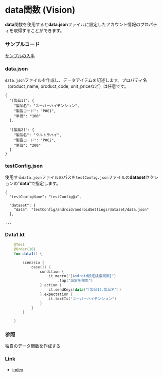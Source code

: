 # data関数 (Vision)

**data**関数を使用すると**data.json**ファイルに設定したアカウント情報のプロパティを取得することができます。

### サンプルコード

[サンプルの入手](../../../getting_samples_ja.md)

### data.json

`data.json`ファイルを作成し、データアイテムを記述します。プロパティ名（product_name, product_code, unit_priceなど）は任意です。

```
{
  "[製品1]": {
    "製品名": "スーパーハイテンション",
    "製品コード": "P001",
    "単価": "100"
  },

  "[製品2]": {
    "製品名": "ウルトラハイ",
    "製品コード": "P002",
    "単価": "200"
  }
}
```

### testConfig.json

使用する`data.json`ファイルのパスを`testConfig.json`ファイルの**dataset**セクションの"**data**"で指定します。

```
{
  "testConfigName": "testConfig@a",

  "dataset": {
    "data": "testConfig/android/androidSettings/dataset/data.json"
  },

...
```

### Data1.kt

```kotlin
    @Test
    @Order(10)
    fun data1() {

        scenario {
            case(1) {
                condition {
                    it.macro("[Android設定検索画面]")
                        .tap("設定を検索")
                }.action {
                    it.sendKeys(data("[製品1].製品名"))
                }.expectation {
                    it.textIs("スーパーハイテンション")
                }
            }
        }

    }
```

### 参照

[独自のデータ関数を作成する](../../../../common/advanced/creating_you_own_data_function_ja.md)

### Link

- [index](../../../../index_ja.md)
